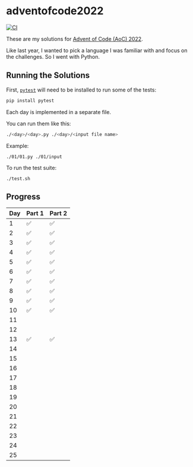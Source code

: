 # adventofcode2022

[![CI](https://github.com/Coteh/adventofcode2022/actions/workflows/ci.yml/badge.svg)](https://github.com/Coteh/adventofcode2022/actions/workflows/ci.yml)

These are my solutions for [Advent of Code (AoC) 2022](https://adventofcode.com/2022).

Like last year, I wanted to pick a language I was familiar with and focus on the challenges. So I went with Python.

## Running the Solutions

First, [`pytest`](https://docs.pytest.org/en/stable/index.html) will need to be installed to run some of the tests:

```sh
pip install pytest
```

Each day is implemented in a separate file.

You can run them like this:

```sh
./<day>/<day>.py ./<day>/<input file name>
```

Example:

```
./01/01.py ./01/input
```

To run the test suite:

```
./test.sh
```

## Progress

| Day  | Part 1 | Part 2 |
|------|--------|--------|
|  1   |   ✅   |   ✅   |
|  2   |   ✅   |   ✅   |
|  3   |   ✅   |   ✅   |
|  4   |   ✅   |   ✅   |
|  5   |   ✅   |   ✅   |
|  6   |   ✅   |   ✅   |
|  7   |   ✅   |   ✅   |
|  8   |   ✅   |   ✅   |
|  9   |   ✅   |   ✅   |
|  10  |   ✅   |   ✅   |
|  11  |        |        |
|  12  |        |        |
|  13  |   ✅   |   ✅   |
|  14  |        |        |
|  15  |        |        |
|  16  |        |        |
|  17  |        |        |
|  18  |        |        |
|  19  |        |        |
|  20  |        |        |
|  21  |        |        |
|  22  |        |        |
|  23  |        |        |
|  24  |        |        |
|  25  |        |        |
